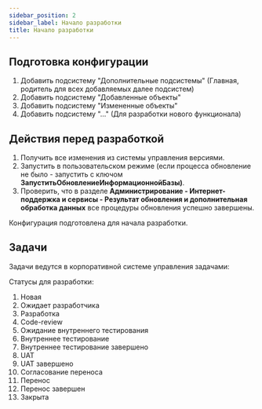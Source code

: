```yaml
---
sidebar_position: 2
sidebar_label: Начало разработки
title: Начало разработки
---
```

## Подготовка конфигурации

1. Добавить подсистему "Дополнительные подсистемы" (Главная, родитель для всех добавляемых далее подсистем)
2. Добавить подсистему "Добавленные объекты"
3. Добавить подсистему "Измененные объекты"
4. Добавить подсистему "..." (Для разработки нового функционала)

## Действия перед разработкой

1. Получить все изменения из системы управления версиями.
​
2. Запустить в пользовательском режиме (если процесса обновление не было - запустить с ключом **ЗапуститьОбновлениеИнформационнойБазы)**.
​
3. Проверить, что в разделе **Администрирование - Интернет-поддержка и сервисы - Результат обновления и дополнительная обработка данных** все процедуры обновления успешно завершены.

​Конфигурация подготовлена для начала разработки.

## Задачи

Задачи ведутся в корпоративной системе управления задачами:

Статусы для разработки:

1. Новая
2. Ожидает разработчика
3. Разработка
4. Code-review
5. Ожидание внутреннего тестирования
6. Внутреннее тестирование
7. Внутреннее тестирование завершено
8. UAT
9. UAT завершено
10. Согласование переноса
11. Перенос
12. Перенос завершен
13. Закрыта
